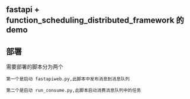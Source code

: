 ﻿## fastapi + function_scheduling_distributed_framework 的 demo


## 部署
需要部署的脚本分为两个

```
第一个是启动 fastapiweb.py,此脚本中发布消息到消息队列

第二个是启动 run_consume.py,此脚本启动消费消息队列中的任务
```

